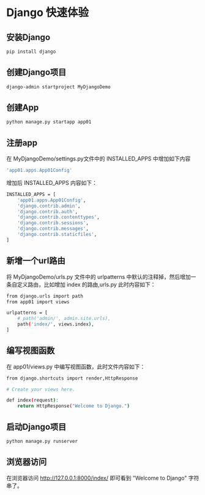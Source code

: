# Django 快速体验
## 安装Django
```bash
pip install django
```

## 创建Django项目
```bash
django-admin startproject MyDjangoDemo
```

## 创建App
```bash
python manage.py startapp app01
```

## 注册app
在 MyDjangoDemo/settings.py文件中的 INSTALLED_APPS 中增加如下内容
```bash
'app01.apps.App01Config'
```
增加后 INSTALLED_APPS 内容如下：
```bash
INSTALLED_APPS = [
    'app01.apps.App01Config',
    'django.contrib.admin',
    'django.contrib.auth',
    'django.contrib.contenttypes',
    'django.contrib.sessions',
    'django.contrib.messages',
    'django.contrib.staticfiles',
]
```

## 新增一个url路由
将 MyDjangoDemo/urls.py 文件中的 urlpatterns 中默认的注释掉，然后增加一条自定义路由，比如增加 index 的路由,urls.py 此时内容如下：
```bash
from django.urls import path
from app01 import views

urlpatterns = [
    # path('admin/', admin.site.urls),
    path('index/', views.index),
]
```

## 编写视图函数
在 app01/views.py 中编写视图函数，此时文件内容如下：
```bash
from django.shortcuts import render,HttpResponse

# Create your views here.

def index(request):
    return HttpResponse("Welcome to Django.")
```

## 启动Django项目
```bash
python manage.py runserver
```

## 浏览器访问
在浏览器访问 http://127.0.0.1:8000/index/ 即可看到 "Welcome to Django" 字符串了。



